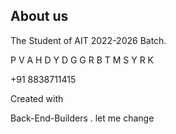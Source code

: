  

About us
--------

The Student of AIT 2022-2026 Batch.

P V A H D Y D G G R B T M S Y R K  

+91 8838711415

Created with

Back-End-Builders .
let me change
